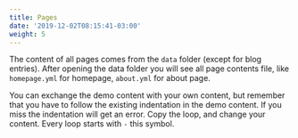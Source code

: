 ```yaml
---
title: Pages
date: '2019-12-02T08:15:41-03:00'
weight: 5
---
```


The content of all pages comes from the `data` folder (except for blog entries). After opening the data folder you will see all page contents file, like `homepage.yml` for homepage, `about.yml` for about page.

You can exchange the demo content with your own content, but remember that you have to follow the existing indentation in the demo content. If you miss the indentation will get an error. Copy the loop, and change your content. Every loop starts with `-` this symbol.
